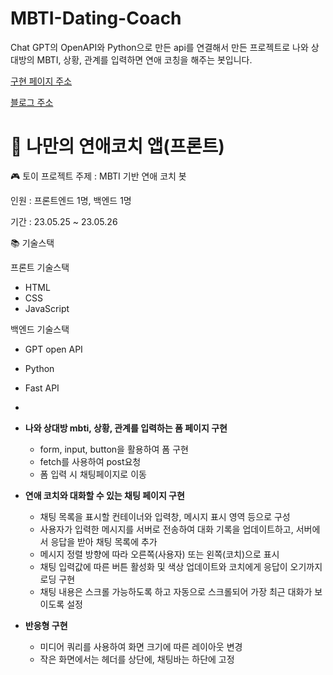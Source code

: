 # MBTI-Dating-Coach
Chat GPT의 OpenAPI와 Python으로 만든 api를 연결해서 만든 프로젝트로 나와 상대방의 MBTI, 상황, 관계를 입력하면 연애 코칭을 해주는 봇입니다.

[구현 페이지 주소](https://web-dating-coach-7xwyjq992llj52r53k.sel4.cloudtype.app/)

[블로그 주소](https://velog.io/@tnfkachzh/%EB%82%98%EB%A7%8C%EC%9D%98-%EC%97%B0%EC%95%A0%EC%BD%94%EC%B9%98-%EC%95%B1-%EB%A7%8C%EB%93%A4%EA%B8%B0%ED%94%84%EB%A1%A0%ED%8A%B8)

# 💌 나만의 연애코치 앱(프론트)

🎮 토이 프로젝트
주제 : MBTI 기반 연애 코치 봇

인원 : 프론트엔드 1명, 백엔드 1명

기간 : 23.05.25 ~ 23.05.26

📚 기술스택

프론트 기술스택
- HTML
- CSS
- JavaScript

백엔드 기술스택
- GPT open API
- Python
- Fast API
- <br>

- **나와 상대방 mbti, 상황, 관계를 입력하는 폼 페이지 구현**
    - form, input, button을 활용하여 폼 구현
    - fetch를 사용하여 post요청
    - 폼 입력 시 채팅페이지로 이동
    
- **연애 코치와 대화할 수 있는 채팅 페이지 구현**
    - 채팅 목록을 표시할 컨테이너와 입력창, 메시지 표시 영역 등으로 구성
    - 사용자가 입력한 메시지를 서버로 전송하여 대화 기록을 업데이트하고, 서버에서 응답을 받아 채팅 목록에 추가
    - 메시지 정렬 방향에 따라 오른쪽(사용자) 또는 왼쪽(코치)으로 표시
    - 채팅 입력값에 따른 버튼 활성화 및 색상 업데이트와 코치에게 응답이 오기까지 로딩 구현
    - 채팅 내용은 스크롤 가능하도록 하고 자동으로 스크롤되어 가장 최근 대화가 보이도록 설정
    
- **반응형 구현**
    - 미디어 쿼리를 사용하여 화면 크기에 따른 레이아웃 변경
    - 작은 화면에서는 헤더를 상단에, 채팅바는 하단에 고정
